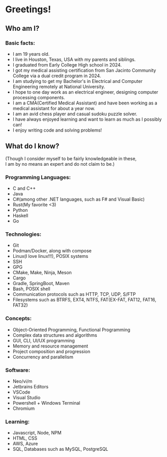 # Greetings! 

## Who am I?

### Basic facts: 
* I am 19 years old.
* I live in Houston, Texas, USA with my parents and siblings.
* I graduated from Early College High school in 2024.
* I got my medical assisting certification from San Jacinto Community College via a dual credit program in 2024.
* I am studying to get my Bachelor's in Electrical and Computer Engineering remotely at National University.
* I hope to one day work as an electrical engineer, designing computer processing components.
* I am a CMA(Certified Medical Assistant) and have been working as a medical assistant for about a year now.
* I am an avid chess player and casual sudoku puzzle solver. 
* I have always enjoyed learning and want to learn as much as I possibly can!
* I enjoy writing code and solving problems!

## What do I know?

(Though I consider myself to be fairly knowledgeable in these, \
I am by no means an expert and do not claim to be.)

### Programming Languages:

* C and C++   
* Java
* C#(among other .NET languages, such as F# and Visual Basic)
* Rust(My favorite <3)
* Python
* Haskell
* Go

### Technologies:

* Git
* Podman/Docker, along with compose
* Linux(I love linux!!!), POSIX systems
* SSH
* GPG
* CMake, Make, Ninja, Meson
* Cargo
* Gradle, SpringBoot, Maven
* Bash, POSIX shell
* Communication protocols such as HTTP, TCP, UDP, S/FTP
* Filesystems such as BTRFS, EXT4, NTFS, FAT(EX-FAT, FAT12, FAT16, FAT32)

### Concepts:

* Object-Oriented Programming, Functional Programming
* Complex data structures and algorithms 
* GUI, CLI, UI/UX programming
* Memory and resource management
* Project composition and progression
* Concurrency and parallelism

### Software:
* Neo/vi/m
* Jetbrains Editors
* VSCode
* Visual Studio
* Powershell + Windows Terminal
* Chromium

### Learning:

* Javascript, Node, NPM
* HTML, CSS
* AWS, Azure
* SQL, Databases such as MySQL, PostgreSQL

